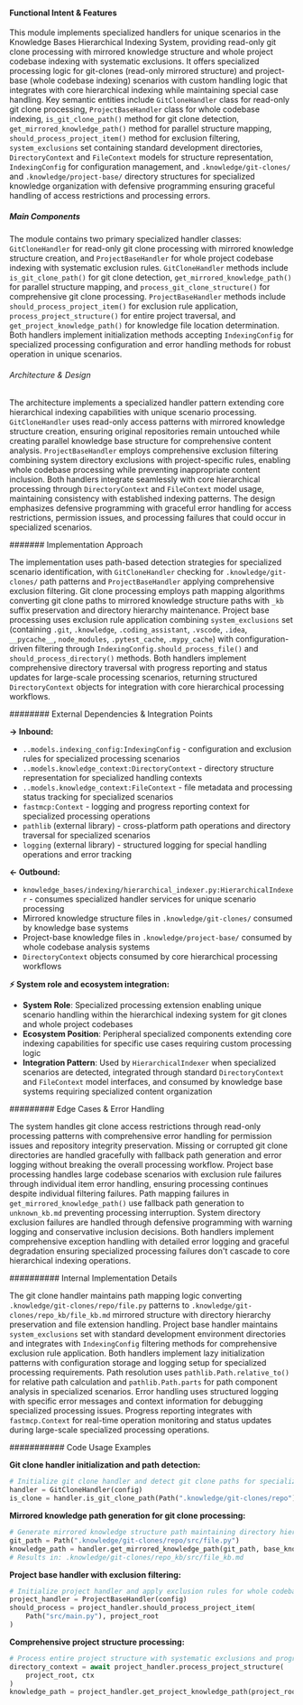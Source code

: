 <!-- CACHE_METADATA_START -->
<!-- Source File: {PROJECT_ROOT}/jesse-framework-mcp/jesse_framework_mcp/knowledge_bases/indexing/special_handlers.py -->
<!-- Cached On: 2025-07-04T16:56:17.276687 -->
<!-- Source Modified: 2025-07-01T12:17:43.646230 -->
<!-- Cache Version: 1.0 -->
<!-- CACHE_METADATA_END -->

#### Functional Intent & Features

This module implements specialized handlers for unique scenarios in the Knowledge Bases Hierarchical Indexing System, providing read-only git clone processing with mirrored knowledge structure and whole project codebase indexing with systematic exclusions. It offers specialized processing logic for git-clones (read-only mirrored structure) and project-base (whole codebase indexing) scenarios with custom handling logic that integrates with core hierarchical indexing while maintaining special case handling. Key semantic entities include `GitCloneHandler` class for read-only git clone processing, `ProjectBaseHandler` class for whole codebase indexing, `is_git_clone_path()` method for git clone detection, `get_mirrored_knowledge_path()` method for parallel structure mapping, `should_process_project_item()` method for exclusion filtering, `system_exclusions` set containing standard development directories, `DirectoryContext` and `FileContext` models for structure representation, `IndexingConfig` for configuration management, and `.knowledge/git-clones/` and `.knowledge/project-base/` directory structures for specialized knowledge organization with defensive programming ensuring graceful handling of access restrictions and processing errors.

##### Main Components

The module contains two primary specialized handler classes: `GitCloneHandler` for read-only git clone processing with mirrored knowledge structure creation, and `ProjectBaseHandler` for whole project codebase indexing with systematic exclusion rules. `GitCloneHandler` methods include `is_git_clone_path()` for git clone detection, `get_mirrored_knowledge_path()` for parallel structure mapping, and `process_git_clone_structure()` for comprehensive git clone processing. `ProjectBaseHandler` methods include `should_process_project_item()` for exclusion rule application, `process_project_structure()` for entire project traversal, and `get_project_knowledge_path()` for knowledge file location determination. Both handlers implement initialization methods accepting `IndexingConfig` for specialized processing configuration and error handling methods for robust operation in unique scenarios.

###### Architecture & Design

The architecture implements a specialized handler pattern extending core hierarchical indexing capabilities with unique scenario processing. `GitCloneHandler` uses read-only access patterns with mirrored knowledge structure creation, ensuring original repositories remain untouched while creating parallel knowledge base structure for comprehensive content analysis. `ProjectBaseHandler` employs comprehensive exclusion filtering combining system directory exclusions with project-specific rules, enabling whole codebase processing while preventing inappropriate content inclusion. Both handlers integrate seamlessly with core hierarchical processing through `DirectoryContext` and `FileContext` model usage, maintaining consistency with established indexing patterns. The design emphasizes defensive programming with graceful error handling for access restrictions, permission issues, and processing failures that could occur in specialized scenarios.

####### Implementation Approach

The implementation uses path-based detection strategies for specialized scenario identification, with `GitCloneHandler` checking for `.knowledge/git-clones/` path patterns and `ProjectBaseHandler` applying comprehensive exclusion filtering. Git clone processing employs path mapping algorithms converting git clone paths to mirrored knowledge structure paths with `_kb` suffix preservation and directory hierarchy maintenance. Project base processing uses exclusion rule application combining `system_exclusions` set (containing `.git`, `.knowledge`, `.coding_assistant`, `.vscode`, `.idea`, `__pycache__`, `node_modules`, `.pytest_cache`, `.mypy_cache`) with configuration-driven filtering through `IndexingConfig.should_process_file()` and `should_process_directory()` methods. Both handlers implement comprehensive directory traversal with progress reporting and status updates for large-scale processing scenarios, returning structured `DirectoryContext` objects for integration with core hierarchical processing workflows.

######## External Dependencies & Integration Points

**→ Inbound:**
- `..models.indexing_config:IndexingConfig` - configuration and exclusion rules for specialized processing scenarios
- `..models.knowledge_context:DirectoryContext` - directory structure representation for specialized handling contexts
- `..models.knowledge_context:FileContext` - file metadata and processing status tracking for specialized scenarios
- `fastmcp:Context` - logging and progress reporting context for specialized processing operations
- `pathlib` (external library) - cross-platform path operations and directory traversal for specialized scenarios
- `logging` (external library) - structured logging for special handling operations and error tracking

**← Outbound:**
- `knowledge_bases/indexing/hierarchical_indexer.py:HierarchicalIndexer` - consumes specialized handler services for unique scenario processing
- Mirrored knowledge structure files in `.knowledge/git-clones/` consumed by knowledge base systems
- Project-base knowledge files in `.knowledge/project-base/` consumed by whole codebase analysis systems
- `DirectoryContext` objects consumed by core hierarchical processing workflows

**⚡ System role and ecosystem integration:**
- **System Role**: Specialized processing extension enabling unique scenario handling within the hierarchical indexing system for git clones and whole project codebases
- **Ecosystem Position**: Peripheral specialized components extending core indexing capabilities for specific use cases requiring custom processing logic
- **Integration Pattern**: Used by `HierarchicalIndexer` when specialized scenarios are detected, integrated through standard `DirectoryContext` and `FileContext` model interfaces, and consumed by knowledge base systems requiring specialized content organization

######### Edge Cases & Error Handling

The system handles git clone access restrictions through read-only processing patterns with comprehensive error handling for permission issues and repository integrity preservation. Missing or corrupted git clone directories are handled gracefully with fallback path generation and error logging without breaking the overall processing workflow. Project base processing handles large codebase scenarios with exclusion rule failures through individual item error handling, ensuring processing continues despite individual filtering failures. Path mapping failures in `get_mirrored_knowledge_path()` use fallback path generation to `unknown_kb.md` preventing processing interruption. System directory exclusion failures are handled through defensive programming with warning logging and conservative inclusion decisions. Both handlers implement comprehensive exception handling with detailed error logging and graceful degradation ensuring specialized processing failures don't cascade to core hierarchical indexing operations.

########## Internal Implementation Details

The git clone handler maintains path mapping logic converting `.knowledge/git-clones/repo/file.py` patterns to `.knowledge/git-clones/repo_kb/file_kb.md` mirrored structure with directory hierarchy preservation and file extension handling. Project base handler maintains `system_exclusions` set with standard development environment directories and integrates with `IndexingConfig` filtering methods for comprehensive exclusion rule application. Both handlers implement lazy initialization patterns with configuration storage and logging setup for specialized processing requirements. Path resolution uses `pathlib.Path.relative_to()` for relative path calculation and `pathlib.Path.parts` for path component analysis in specialized scenarios. Error handling uses structured logging with specific error messages and context information for debugging specialized processing issues. Progress reporting integrates with `fastmcp.Context` for real-time operation monitoring and status updates during large-scale specialized processing operations.

########### Code Usage Examples

**Git clone handler initialization and path detection:**
```python
# Initialize git clone handler and detect git clone paths for specialized processing
handler = GitCloneHandler(config)
is_clone = handler.is_git_clone_path(Path(".knowledge/git-clones/repo"))
```

**Mirrored knowledge path generation for git clone processing:**
```python
# Generate mirrored knowledge structure path maintaining directory hierarchy relationships
git_path = Path(".knowledge/git-clones/repo/src/file.py")
knowledge_path = handler.get_mirrored_knowledge_path(git_path, base_knowledge_path)
# Results in: .knowledge/git-clones/repo_kb/src/file_kb.md
```

**Project base handler with exclusion filtering:**
```python
# Initialize project handler and apply exclusion rules for whole codebase processing
project_handler = ProjectBaseHandler(config)
should_process = project_handler.should_process_project_item(
    Path("src/main.py"), project_root
)
```

**Comprehensive project structure processing:**
```python
# Process entire project structure with systematic exclusions and progress reporting
directory_context = await project_handler.process_project_structure(
    project_root, ctx
)
knowledge_path = project_handler.get_project_knowledge_path(project_root)
```